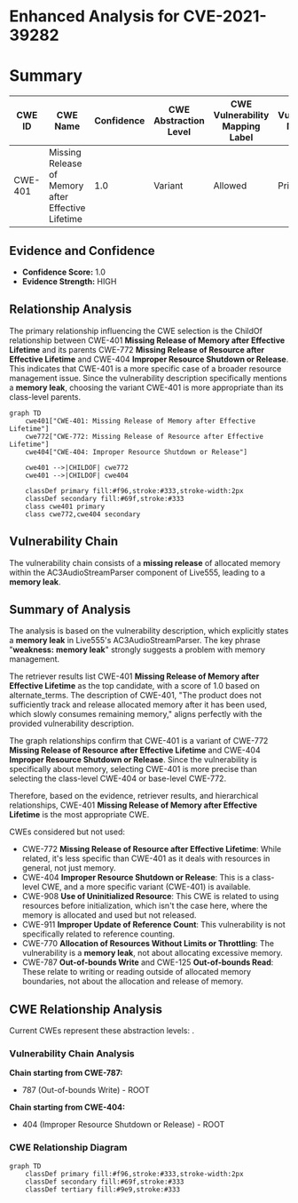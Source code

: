 # Enhanced Analysis for CVE-2021-39282

# Summary
| CWE ID | CWE Name | Confidence | CWE Abstraction Level | CWE Vulnerability Mapping Label | CWE-Vulnerability Mapping Notes |
|---|---|---|---|---|---|
| CWE-401 | Missing Release of Memory after Effective Lifetime | 1.0 | Variant | Allowed | Primary CWE |

## Evidence and Confidence

*   **Confidence Score:** 1.0
*   **Evidence Strength:** HIGH

## Relationship Analysis
The primary relationship influencing the CWE selection is the ChildOf relationship between CWE-401 **Missing Release of Memory after Effective Lifetime** and its parents CWE-772 **Missing Release of Resource after Effective Lifetime** and CWE-404 **Improper Resource Shutdown or Release**. This indicates that CWE-401 is a more specific case of a broader resource management issue. Since the vulnerability description specifically mentions a **memory leak**, choosing the variant CWE-401 is more appropriate than its class-level parents.

```mermaid
graph TD
    cwe401["CWE-401: Missing Release of Memory after Effective Lifetime"]
    cwe772["CWE-772: Missing Release of Resource after Effective Lifetime"]
    cwe404["CWE-404: Improper Resource Shutdown or Release"]
    
    cwe401 -->|CHILDOF| cwe772
    cwe401 -->|CHILDOF| cwe404
    
    classDef primary fill:#f96,stroke:#333,stroke-width:2px
    classDef secondary fill:#69f,stroke:#333
    class cwe401 primary
    class cwe772,cwe404 secondary
```

## Vulnerability Chain
The vulnerability chain consists of a **missing release** of allocated memory within the AC3AudioStreamParser component of Live555, leading to a **memory leak**.

## Summary of Analysis
The analysis is based on the vulnerability description, which explicitly states a **memory leak** in Live555's AC3AudioStreamParser. The key phrase "**weakness:** **memory leak**" strongly suggests a problem with memory management.

The retriever results list CWE-401 **Missing Release of Memory after Effective Lifetime** as the top candidate, with a score of 1.0 based on alternate_terms. The description of CWE-401, "The product does not sufficiently track and release allocated memory after it has been used, which slowly consumes remaining memory," aligns perfectly with the provided vulnerability description.

The graph relationships confirm that CWE-401 is a variant of CWE-772 **Missing Release of Resource after Effective Lifetime** and CWE-404 **Improper Resource Shutdown or Release**. Since the vulnerability is specifically about memory, selecting CWE-401 is more precise than selecting the class-level CWE-404 or base-level CWE-772.

Therefore, based on the evidence, retriever results, and hierarchical relationships, CWE-401 **Missing Release of Memory after Effective Lifetime** is the most appropriate CWE.

CWEs considered but not used:

*   CWE-772 **Missing Release of Resource after Effective Lifetime**: While related, it's less specific than CWE-401 as it deals with resources in general, not just memory.
*   CWE-404 **Improper Resource Shutdown or Release**: This is a class-level CWE, and a more specific variant (CWE-401) is available.
*   CWE-908 **Use of Uninitialized Resource**: This CWE is related to using resources before initialization, which isn't the case here, where the memory is allocated and used but not released.
*   CWE-911 **Improper Update of Reference Count**: This vulnerability is not specifically related to reference counting.
*   CWE-770 **Allocation of Resources Without Limits or Throttling**: The vulnerability is a **memory leak**, not about allocating excessive memory.
*   CWE-787 **Out-of-bounds Write** and CWE-125 **Out-of-bounds Read**: These relate to writing or reading outside of allocated memory boundaries, not about the allocation and release of memory.


## CWE Relationship Analysis

Current CWEs represent these abstraction levels: .


### Vulnerability Chain Analysis

**Chain starting from CWE-787:**
- 787 (Out-of-bounds Write) - ROOT


**Chain starting from CWE-404:**
- 404 (Improper Resource Shutdown or Release) - ROOT



### CWE Relationship Diagram

```mermaid
graph TD
    classDef primary fill:#f96,stroke:#333,stroke-width:2px
    classDef secondary fill:#69f,stroke:#333
    classDef tertiary fill:#9e9,stroke:#333
```